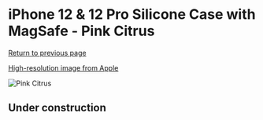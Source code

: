 # iPhone 12 & 12 Pro Silicone Case with MagSafe - Pink Citrus

[Return to previous page](/iphone_12)

[High-resolution image from Apple](https://store.storeimages.cdn-apple.com/8756/as-images.apple.com/is/MHL03?wid=4500&hei=4500&fmt=png)

<div style="width: 512px"><img src="/almost_uncompressed/MHL03.webp" alt="Pink Citrus"></div>

## Under construction
